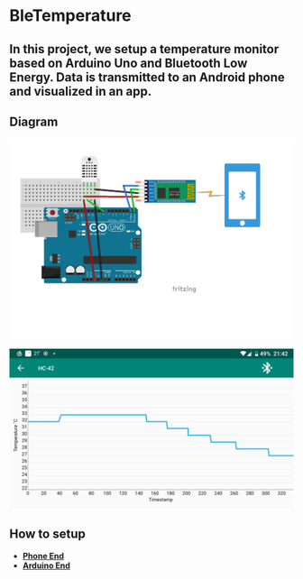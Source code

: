 # BleTemperature

In this project, we setup a temperature monitor based on Arduino Uno and Bluetooth Low Energy. Data is transmitted to an Android phone and visualized in an app.
----

## Diagram

![](Diagram.png)

![](./Android_Studio_Project/tutorial/5.png)

## How to setup

* [**Phone End**](./Android_Studio_Project/)
* [**Arduino End**](./ArduinoUno.DHT22/)